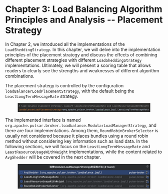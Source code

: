 # Chapter 3: Load Balancing Algorithm Principles and Analysis -- Placement Strategy

In Chapter 2, we introduced all the implementations of the `LoadSheddingStrategy`. In this chapter, we will delve into the implementation principles of the placement strategy and discuss the effects of combining different placement strategies with different `LoadSheddingStrategy` implementations. Ultimately, we will present a scoring table that allows readers to clearly see the strengths and weaknesses of different algorithm combinations.

&#x20;

The placement strategy is controlled by the configuration `loadBalancerLoadPlacementStrategy`, with the default being the `LeastLongTermMessageRate` strategy.

<figure><img src="../.gitbook/assets/image%20(33).png" alt=""><figcaption></figcaption></figure>

The implemented interface is named `org.apache.pulsar.broker.loadbalance.ModularLoadManagerStrategy`, and there are four implementations. Among them, `RoundRobinBrokerSelector` is usually not considered because it places bundles using a round robin method without considering key information such as load data. In the following sections, we will focus on the `LeastLongTermMessageRate` and `LeastResourceUsageWithWeight` implementations, while the content related to `AvgShedder` will be covered in the next chapter.

<figure><img src="../.gitbook/assets/image%20(34).png" alt=""><figcaption></figcaption></figure>













